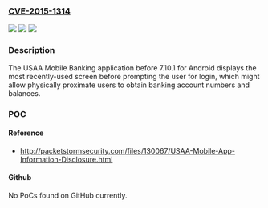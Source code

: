 ### [CVE-2015-1314](https://cve.mitre.org/cgi-bin/cvename.cgi?name=CVE-2015-1314)
![](https://img.shields.io/static/v1?label=Product&message=n%2Fa&color=blue)
![](https://img.shields.io/static/v1?label=Version&message=n%2Fa&color=blue)
![](https://img.shields.io/static/v1?label=Vulnerability&message=n%2Fa&color=brighgreen)

### Description

The USAA Mobile Banking application before 7.10.1 for Android displays the most recently-used screen before prompting the user for login, which might allow physically proximate users to obtain banking account numbers and balances.

### POC

#### Reference
- http://packetstormsecurity.com/files/130067/USAA-Mobile-App-Information-Disclosure.html

#### Github
No PoCs found on GitHub currently.

